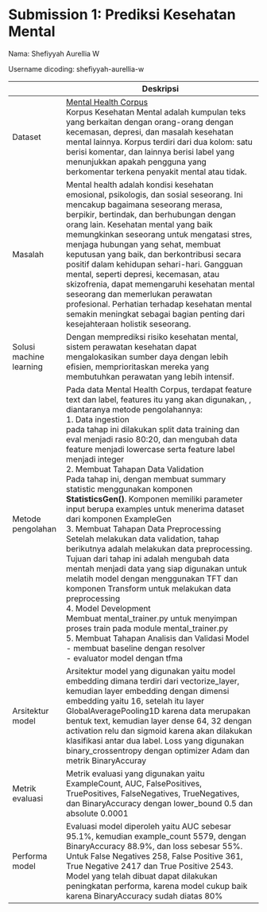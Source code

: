 # Submission 1: Prediksi Kesehatan Mental
Nama: Shefiyyah Aurellia W<BR>

Username dicoding: shefiyyah-aurellia-w

| | Deskripsi |
| ----------- | ----------- |
| Dataset | [Mental Health Corpus](https://www.kaggle.com/datasets/reihanenamdari/mental-health-corpus) <br>Korpus Kesehatan Mental adalah kumpulan teks yang berkaitan dengan orang-orang dengan kecemasan, depresi, dan masalah kesehatan mental lainnya. Korpus terdiri dari dua kolom: satu berisi komentar, dan lainnya berisi label yang menunjukkan apakah pengguna yang berkomentar terkena penyakit mental atau tidak.|
| Masalah | Mental health adalah kondisi kesehatan emosional, psikologis, dan sosial seseorang. Ini mencakup bagaimana seseorang merasa, berpikir, bertindak, dan berhubungan dengan orang lain. Kesehatan mental yang baik memungkinkan seseorang untuk mengatasi stres, menjaga hubungan yang sehat, membuat keputusan yang baik, dan berkontribusi secara positif dalam kehidupan sehari-hari. Gangguan mental, seperti depresi, kecemasan, atau skizofrenia, dapat memengaruhi kesehatan mental seseorang dan memerlukan perawatan profesional. Perhatian terhadap kesehatan mental semakin meningkat sebagai bagian penting dari kesejahteraan holistik seseorang. |
| Solusi machine learning | Dengan memprediksi risiko kesehatan mental, sistem perawatan kesehatan dapat mengalokasikan sumber daya dengan lebih efisien, memprioritaskan mereka yang membutuhkan perawatan yang lebih intensif. |
| Metode pengolahan | Pada data Mental Health Corpus, terdapat feature text dan label, features itu yang akan digunakan, , diantaranya metode pengolahannya:<br> 1. Data ingestion <br> pada tahap ini dilakukan split data training dan eval menjadi rasio 80:20, dan mengubah data feature menjadi lowercase serta feature label menjadi integer<br> 2. Membuat Tahapan Data Validation<br> Pada tahap ini, dengan membuat summary statistic menggunakan komponen **StatisticsGen()**. Komponen memiliki parameter input berupa examples untuk menerima dataset dari komponen ExampleGen<br> 3. Membuat Tahapan Data Preprocessing<br> Setelah melakukan data validation, tahap berikutnya adalah melakukan data preprocessing. Tujuan dari tahap ini adalah mengubah data mentah menjadi data yang siap digunakan untuk melatih model dengan menggunakan TFT dan komponen Transform untuk melakukan data preprocessing <br> 4. Model Development<br> Membuat mental_trainer.py untuk menyimpan proses train pada module mental_trainer.py <br> 5. Membuat Tahapan Analisis dan Validasi Model<br>  - membuat baseline dengan resolver<br> - evaluator model dengan tfma  |
| Arsitektur model | Arsitektur model yang digunakan yaitu model embedding dimana terdiri dari vectorize_layer, kemudian layer embedding dengan dimensi embedding yaitu 16, setelah itu layer GlobalAveragePooling1D karena data merupakan bentuk text,  kemudian layer dense 64, 32 dengan activation relu dan sigmoid karena akan dilakukan klasifikasi antar dua label. Loss yang digunakan binary_crossentropy dengan optimizer Adam dan metrik BinaryAccuray|
| Metrik evaluasi | Metrik evaluasi yang digunakan yaitu ExampleCount, AUC, FalsePositives, TruePositives, FalseNegatives, TrueNegatives, dan BinaryAccuracy dengan lower_bound 0.5 dan absolute 0.0001|
| Performa model | Evaluasi model diperoleh yaitu AUC sebesar 95.1%, kemudian example_count 5579, dengan BinaryAccuracy 88.9%, dan loss sebesar 55%. Untuk False Negatives 258, False Positive 361, True Negative  2417 dan True Positive 2543. Model yang telah dibuat dapat dilakukan peningkatan performa, karena model cukup baik karena BinaryAccuracy sudah diatas 80% |
